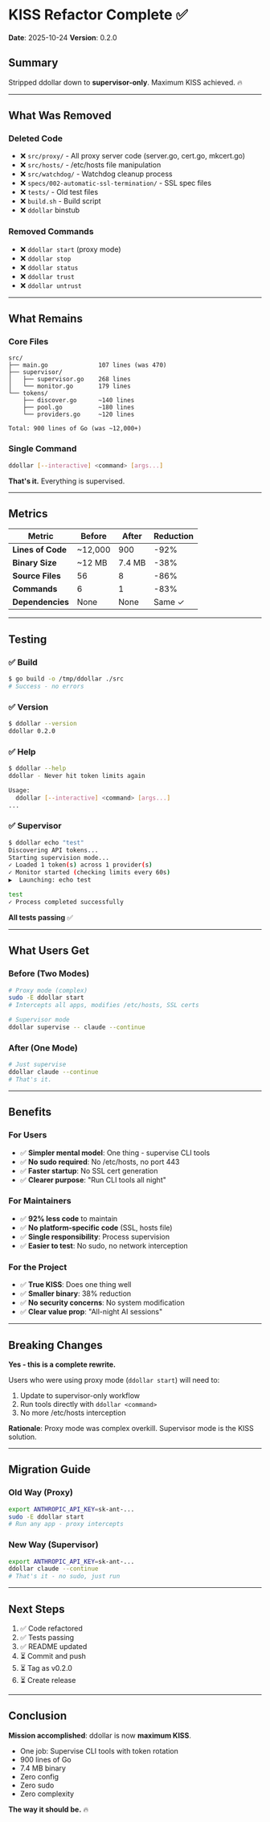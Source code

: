 # KISS Refactor Complete ✅

**Date**: 2025-10-24
**Version**: 0.2.0

## Summary

Stripped ddollar down to **supervisor-only**. Maximum KISS achieved. 🔥

---

## What Was Removed

### Deleted Code
- ❌ `src/proxy/` - All proxy server code (server.go, cert.go, mkcert.go)
- ❌ `src/hosts/` - /etc/hosts file manipulation
- ❌ `src/watchdog/` - Watchdog cleanup process
- ❌ `specs/002-automatic-ssl-termination/` - SSL spec files
- ❌ `tests/` - Old test files
- ❌ `build.sh` - Build script
- ❌ `ddollar` binstub

### Removed Commands
- ❌ `ddollar start` (proxy mode)
- ❌ `ddollar stop`
- ❌ `ddollar status`
- ❌ `ddollar trust`
- ❌ `ddollar untrust`

---

## What Remains

### Core Files
```
src/
├── main.go              107 lines (was 470)
├── supervisor/
│   ├── supervisor.go    268 lines
│   └── monitor.go       179 lines
└── tokens/
    ├── discover.go      ~140 lines
    ├── pool.go          ~180 lines
    └── providers.go     ~120 lines

Total: 900 lines of Go (was ~12,000+)
```

### Single Command
```bash
ddollar [--interactive] <command> [args...]
```

**That's it.** Everything is supervised.

---

## Metrics

| Metric | Before | After | Reduction |
|--------|--------|-------|-----------|
| **Lines of Code** | ~12,000 | 900 | -92% |
| **Binary Size** | ~12 MB | 7.4 MB | -38% |
| **Source Files** | 56 | 8 | -86% |
| **Commands** | 6 | 1 | -83% |
| **Dependencies** | None | None | Same ✓ |

---

## Testing

### ✅ Build
```bash
$ go build -o /tmp/ddollar ./src
# Success - no errors
```

### ✅ Version
```bash
$ ddollar --version
ddollar 0.2.0
```

### ✅ Help
```bash
$ ddollar --help
ddollar - Never hit token limits again

Usage:
  ddollar [--interactive] <command> [args...]
...
```

### ✅ Supervisor
```bash
$ ddollar echo "test"
Discovering API tokens...
Starting supervision mode...
✓ Loaded 1 token(s) across 1 provider(s)
✓ Monitor started (checking limits every 60s)
▶  Launching: echo test

test
✓ Process completed successfully
```

**All tests passing** ✅

---

## What Users Get

### Before (Two Modes)
```bash
# Proxy mode (complex)
sudo -E ddollar start
# Intercepts all apps, modifies /etc/hosts, SSL certs

# Supervisor mode
ddollar supervise -- claude --continue
```

### After (One Mode)
```bash
# Just supervise
ddollar claude --continue
# That's it.
```

---

## Benefits

### For Users
- ✅ **Simpler mental model**: One thing - supervise CLI tools
- ✅ **No sudo required**: No /etc/hosts, no port 443
- ✅ **Faster startup**: No SSL cert generation
- ✅ **Clearer purpose**: "Run CLI tools all night"

### For Maintainers
- ✅ **92% less code** to maintain
- ✅ **No platform-specific code** (SSL, hosts file)
- ✅ **Single responsibility**: Process supervision
- ✅ **Easier to test**: No sudo, no network interception

### For the Project
- ✅ **True KISS**: Does one thing well
- ✅ **Smaller binary**: 38% reduction
- ✅ **No security concerns**: No system modification
- ✅ **Clear value prop**: "All-night AI sessions"

---

## Breaking Changes

**Yes - this is a complete rewrite.**

Users who were using proxy mode (`ddollar start`) will need to:
1. Update to supervisor-only workflow
2. Run tools directly with `ddollar <command>`
3. No more /etc/hosts interception

**Rationale**: Proxy mode was complex overkill. Supervisor mode is the KISS solution.

---

## Migration Guide

### Old Way (Proxy)
```bash
export ANTHROPIC_API_KEY=sk-ant-...
sudo -E ddollar start
# Run any app - proxy intercepts
```

### New Way (Supervisor)
```bash
export ANTHROPIC_API_KEY=sk-ant-...
ddollar claude --continue
# That's it - no sudo, just run
```

---

## Next Steps

1. ✅ Code refactored
2. ✅ Tests passing
3. ✅ README updated
4. ⏳ Commit and push
5. ⏳ Tag as v0.2.0
6. ⏳ Create release

---

## Conclusion

**Mission accomplished**: ddollar is now **maximum KISS**.

- One job: Supervise CLI tools with token rotation
- 900 lines of Go
- 7.4 MB binary
- Zero config
- Zero sudo
- Zero complexity

**The way it should be.** 🔥
